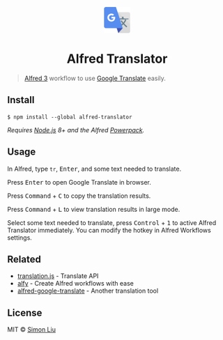 <p align="center">
  <a href="https://github.com/HaitianLiu/alfred-translator">
    <img alt="Gatsby" src="./icon.png" width="60" />
  </a>
</p>
<h1 align="center">
  Alfred Translator
</h1>

> [Alfred 3](https://www.alfredapp.com) workflow to use [Google Translate](https://translate.google.com/) easily.

## Install

```
$ npm install --global alfred-translator
```

*Requires [Node.js](https://nodejs.org) 8+ and the Alfred [Powerpack](https://www.alfredapp.com/powerpack/).*


## Usage

In Alfred, type `tr`, <kbd>Enter</kbd>, and some text needed to translate.

Press <kbd>Enter</kbd> to open Google Translate in browser.

Press <kbd>Command</kbd> + <kbd>C</kbd> to copy the translation results.

Press <kbd>Command</kbd> + <kbd>L</kbd> to view translation results in large mode.

Select some text needed to translate, press <kbd>Control</kbd> + <kbd>1</kbd> to active Alfred Translator immediately. You can modify the hotkey in Alfred Workflows settings.

## Related


- [translation.js](https://github.com/Selection-Translator/translation.js) - Translate API
- [alfy](https://github.com/sindresorhus/alfy) - Create Alfred workflows with ease
- [alfred-google-translate](https://github.com/xfslove/alfred-google-translate) - Another translation tool


## License

MIT © [Simon Liu](https://simonliu.me)
